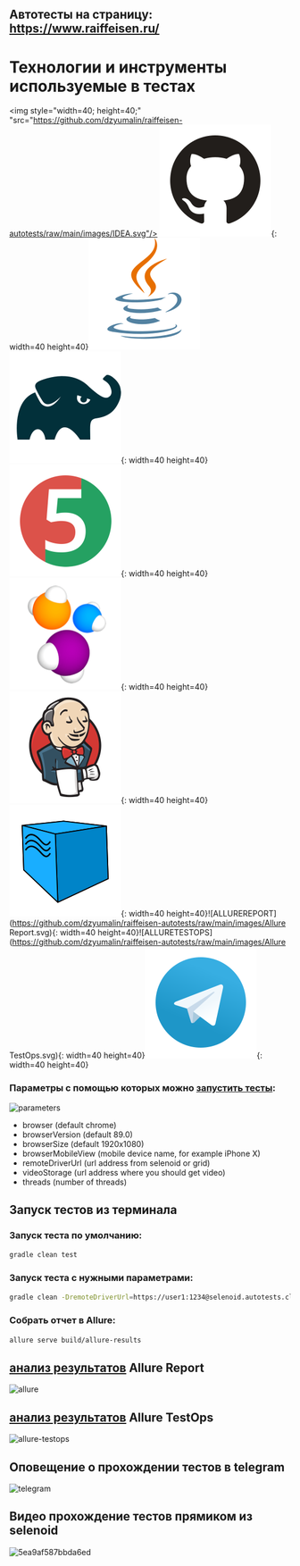 ## Автотесты на страницу: https://www.raiffeisen.ru/
# Технологии и инструменты используемые в тестах
<img style="width=40; height=40;" "src="https://github.com/dzyumalin/raiffeisen-autotests/raw/main/images/IDEA.svg"/>
![GITHUB](https://github.com/dzyumalin/raiffeisen-autotests/raw/main/images/GitHub.svg){: width=40 height=40}![JAVA](https://github.com/dzyumalin/raiffeisen-autotests/raw/main/images/JAVA.svg)![GRADLE](https://github.com/dzyumalin/raiffeisen-autotests/raw/main/images/Gradle.svg){: width=40 height=40}![JUNIT](https://github.com/dzyumalin/raiffeisen-autotests/raw/main/images/Junit5.svg){: width=40 height=40}![SELENIDE](https://github.com/dzyumalin/raiffeisen-autotests/raw/main/images/Selenide.svg){: width=40 height=40}![JENKINS](https://github.com/dzyumalin/raiffeisen-autotests/raw/main/images/Jenkins.svg){: width=40 height=40}![SELENOID](https://github.com/dzyumalin/raiffeisen-autotests/raw/main/images/Selenoid.svg){: width=40 height=40}![ALLUREREPORT](https://github.com/dzyumalin/raiffeisen-autotests/raw/main/images/Allure Report.svg){: width=40 height=40}![ALLURETESTOPS](https://github.com/dzyumalin/raiffeisen-autotests/raw/main/images/Allure TestOps.svg){: width=40 height=40}![TELEGRAM](https://github.com/dzyumalin/raiffeisen-autotests/raw/main/images/Telegram.svg){: width=40 height=40}
### Параметры с помощью которых можно [запустить тесты](https://jenkins.autotests.cloud/job/raiffeisen-dmitryhli/build?delay=0sec):
![parameters](https://user-images.githubusercontent.com/48554235/124589772-0875d280-de63-11eb-9fcd-87a38b8a04f9.png)
* browser (default chrome)
* browserVersion (default 89.0)
* browserSize (default 1920x1080)
* browserMobileView (mobile device name, for example iPhone X)
* remoteDriverUrl (url address from selenoid or grid)
* videoStorage (url address where you should get video)
* threads (number of threads)

## Запуск тестов из терминала
### Запуск теста по умолчанию:
```bash
gradle clean test
```
### Запуск теста с нужными параметрами:
```bash
gradle clean -DremoteDriverUrl=https://user1:1234@selenoid.autotests.cloud/wd/hub/ -DvideoStorage=https://selenoid.autotests.cloud/video/ -Dthreads=1 test
```

### Собрать отчет в Allure:
```bash
allure serve build/allure-results
```
## [анализ результатов](https://jenkins.autotests.cloud/job/raiffeisen-dmitryhli/17/allure/#suites) Allure Report
![allure](https://user-images.githubusercontent.com/48554235/124589627-e2e8c900-de62-11eb-8c82-a7796dc03eb5.png)
## [анализ результатов](https://allure.autotests.cloud/project/241/test-cases?treeId=0) Allure TestOps
![allure-testops](https://user-images.githubusercontent.com/48554235/124589735-fe53d400-de62-11eb-880c-77d141614af7.png)
## Оповещение о прохождении тестов в telegram
![telegram](https://user-images.githubusercontent.com/48554235/124589747-03188800-de63-11eb-879b-d4c75d6592d5.png)
## Видео прохождение тестов прямиком из selenoid
![5ea9af587bbda6ed](https://user-images.githubusercontent.com/48554235/124590515-e4ff5780-de63-11eb-8f89-60602eb07df6.gif)


